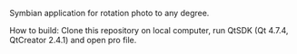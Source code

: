 Symbian application for rotation photo to any degree.

How to build:
Clone this repository on local computer, run QtSDK (Qt 4.7.4, QtCreator 2.4.1) and open pro file.